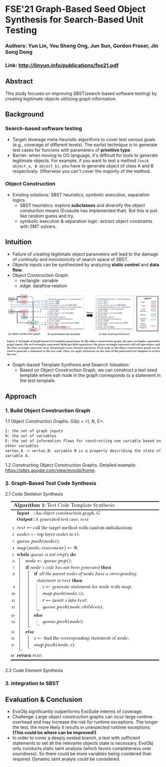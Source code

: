 # FSE'21 Graph-Based Seed Object Synthesis for Search-Based Unit Testing

### Authors: Yun Lin, You Sheng Ong, Jun Sun, Gordon Fraser, Jin Song Dong
### Link: http://linyun.info/publications/fse21.pdf

## Abstract
This study focuses on improving SBST(search-based software testing) by creating legitimate objects ultilizing graph information.

## Background
### Search-based software testing
- Target: leverage meta-heuristic algorithms to cover test various goals (e.g., coverage of different levels). The earlist technique is to generate test cases for funcions with parameters of **primitive type**.
- Barrier: when moving to OO language, it's difficult for tools to generate legitimate objects. For example, if you want to test a method `foo(A object_a, B object_b)`, you have to generate object of class A and B respectively. Otherwise you can't cover the majority of the method.
### Object Construction
- Existing solutions: SBST heuristics, symbolic execution, separation logics.
    - SBST heuristics: explore **subclasses** and diversify the object constuction means (Evosuite has implemented that). But this is just like random guess and try.
    - symbolic execution & separation logic: extract object constraints with SMT solvers.

## Intuition
- Failure of creating legitimate object parameters will lead to the damage of *continuity* and *monotonicity* of search space of SBST.
- Objects inputs can be synthesized by analyzing **static control** and **data flow**.
- Object Construction Graph:
    - rectangle: variable
    - edge: dataflow relation

![error](fig_4.png)

- Graph-based Template Synthesis and Seaerch Valuation:
    - Based on Object Construction Graph, we can construct a test seed template where eah node in the graph corresponds to a statement in the test template.

## Approach
### 1. Build Object Construction Graph
1.1 Object Construction Graphs. G(b) = &lt;I, N, E&gt;.

    I: the set of graph inputs
    N: the set of variables
    E: the set of information flows for constructing one variable based on other variables
    vertex_A -> vertax_B: variable B is a property describing the state of variable A.
1.2 Constructing Object Construction Graphs. Detailed example: https://sites.google.com/view/evoobj/home. 
### 2. Graph-Based Test Code Synthesis
2.1 Code Skeleton Synthesis
![error](alg_1.png)

2.2 Code Element Synthesis
### 3. Integration to SBST

## Evaluation & Conclusion
- EvoObj significantly outperforms EvoSuite interms of coverage.
- Challenge: Large object construction graphs can incur large runtime overhead and may increase the risk for runtime exceptions. The longer the test, the more likely it results in unexpected runtime exceptions. **(This could be where can be improved!)**
- In order to cover a deeply nested branch, a test with sufficient statements to set all the relevante objects state is necessary. EvoObj only conducts static taint analysis (which favors completeness over soundness). So there could be more variables being cosidered than required. Dynamic taint analyis could be considered.